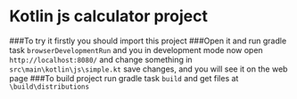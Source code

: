 # Kotlin js calculator project

###To try it firstly you should import this project
###Open it and run gradle task `browserDevelopmentRun` and you in development mode now open `http://localhost:8080/` and change something in `src\main\kotlin\js\simple.kt` save changes, and you will see it on the web page
###To build project run gradle task `build` and get files at `\build\distributions`